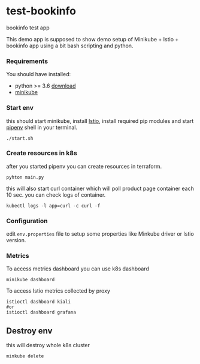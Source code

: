 # test-bookinfo
bookinfo test app  

This demo app  is supposed to show demo setup of Minikube + Istio + bookinfo app using a bit bash scripting and python.

### Requirements
You should have installed:
* python >= 3.6 [download](https://www.python.org/downloads/)
* [minikube](https://kubernetes.io/docs/tasks/tools/install-minikube/)
  
### Start env
this should start minikube, install [Istio](https://istio.io/latest/docs/), install required pip modules and start [pipenv](https://github.com/pypa/pipenv) shell in your terminal.
```
./start.sh
```
### Create resources in k8s
after you started pipenv you can create resources in terraform. 
```
pyhton main.py
```
this will also start curl container which will poll product page container each 10 sec.
you can check logs of container.
```
kubectl logs -l app=curl -c curl -f
```
### Configuration
edit `env.properties` file to setup some properties like Minkube driver or Istio version.

### Metrics
To access metrics dashboard you can use k8s dashboard
```
minikube dashboard
```
To access Istio metrics collected by proxy
```
istioctl dashboard kiali
#or
istioctl dashboard grafana
```

## Destroy env
this will destroy whole k8s cluster
```
minkube delete
```
